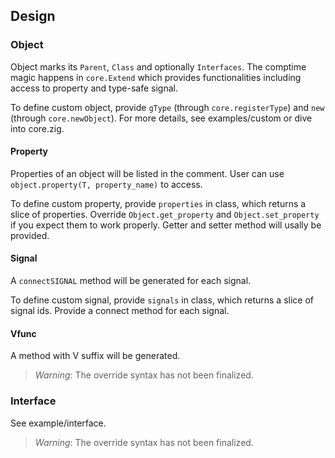 ## Design

### Object

Object marks its `Parent`, `Class` and optionally `Interfaces`. The comptime magic happens in `core.Extend` which provides functionalities including access to property and type-safe signal.

To define custom object, provide `gType` (through `core.registerType`) and `new` (through `core.newObject`). For more details, see examples/custom or dive into core.zig.

#### Property

Properties of an object will be listed in the comment. User can use `object.property(T, property_name)` to access.

To define custom property, provide `properties` in class, which returns a slice of properties. Override `Object.get_property` and `Object.set_property` if you expect them to work properly. Getter and setter method will usally be provided.

#### Signal

A `connectSIGNAL` method will be generated for each signal.

To define custom signal, provide `signals` in class, which returns a slice of signal ids. Provide a connect method for each signal.

#### Vfunc

A method with V suffix will be generated.

> *Warning*: The override syntax has not been finalized.

### Interface

See example/interface.

> *Warning*: The override syntax has not been finalized.
